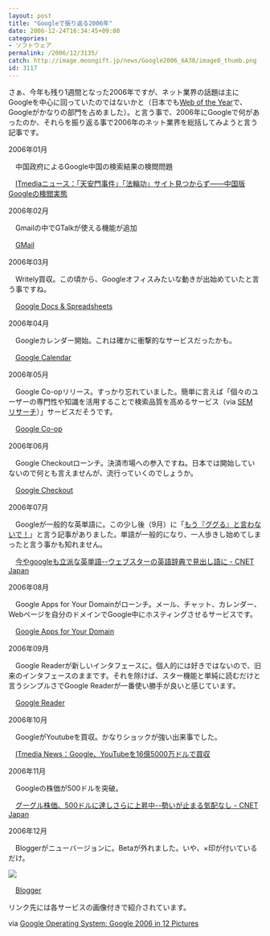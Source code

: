 ```yaml
---
layout: post
title: "Googleで振り返る2006年"
date: 2006-12-24T16:34:45+09:00
categories:
- ソフトウェア
permalink: /2006/12/3135/
catch: http://image.moongift.jp/news/Google2006_6A38/image0_thumb.png
id: 3117
---
```

さぁ、今年も残り1週間となった2006年ですが、ネット業界の話題は主にGoogleを中心に回っていたのではないかと（日本でも[Web of the Year](http://www.sbcr.jp/yig/woy2006/)で、Googleがかなりの部門を占めました）。と言う事で、2006年にGoogleで何があったのか、それらを振り返る事で2006年のネット業界を総括してみようと言う記事です。

 

2006年01月

 

　中国政府によるGoogle中国の検索結果の検閲問題

 

　[ITmediaニュース：「天安門事件」「法輪功」サイト見つからず――中国版Googleの検閲実態](http://www.itmedia.co.jp/news/articles/0602/04/news004.html)

2006年02月

 

　Gmailの中でGTalkが使える機能が追加

 

　[GMail](http://mail.google.com/mail/)

 

2006年03月

 

　Writely買収。この頃から、Googleオフィスみたいな動きが出始めていたと言う事ですね。

 

　[Google Docs & Spreadsheets](http://docs.google.com/)

 

2006年04月

 

　Googleカレンダー開始。これは確かに衝撃的なサービスだったかも。

 

　[Google Calendar](http://www.google.com/calendar/render?pli=1)

 

2006年05月

 

　Google Co-opリリース。すっかり忘れていました。簡単に言えば「個々のユーザーの専門性や知識を活用することで検索品質を高めるサービス（via [SEM リサーチ](http://www.sem-r.com/20/20060511075742.html)）」サービスだそうです。

 

　[Google Co-op](http://www.google.com/coop/)

 

2006年06月

 

　Google Checkoutローンチ。決済市場への参入ですね。日本では開始していないので何とも言えませんが、流行っていくのでしょうか。

 

　[Google Checkout](https://checkout.google.com/)

 

2006年07月

 

　Googleが一般的な英単語に。この少し後（9月）に「[もう『ググる』と言わないで！](http://business.nikkeibp.co.jp/article/topics/20060926/110519/)」と言う記事がありました。単語が一般的になり、一人歩きし始めてしまったと言う事かも知れません。

 

　[今やgoogleも立派な英単語--ウェブスターの英語辞典で見出し語に - CNET Japan](http://japan.cnet.com/news/biz/story/0,2000056020,20163427,00.htm)

2006年08月

 

　Google Apps for Your Domainがローンチ。メール、チャット、カレンダー、Webページを自分のドメインでGoogle中にホスティングさせるサービスです。

 

　[Google Apps for Your Domain](http://www.google.com/a/)

2006年09月

 

　Google Readerが新しいインタフェースに。個人的には好きではないので、旧来のインタフェースのままです。それを除けば、スター機能と単純に読むだけと言うシンプルさでGoogle Readerが一番使い勝手が良いと感じています。

 

　[Google Reader](http://www.google.com/reader/view/)

2006年10月

 

　GoogleがYoutubeを買収。かなりショックが強い出来事でした。

 

　[ITmedia News：Google、YouTubeを16億5000万ドルで買収](http://www.itmedia.co.jp/news/articles/0610/10/news006.html)

2006年11月

 

　Googleの株価が500ドルを突破。

 

　[グーグル株価、500ドルに達しさらに上昇中--勢いが止まる気配なし - CNET Japan](http://japan.cnet.com/news/biz/story/0,2000056020,20324447,00.htm)

2006年12月

　Bloggerがニューバージョンに。Betaが外れました。いや、×印が付いているだけ。

[![](http://image.moongift.jp/news/Google2006_6A38/image0_thumb.png)](http://image.moongift.jp/news/Google2006_6A38/image02.png)

　[Blogger](http://www.blogger.com/)

リンク先には各サービスの画像付きで紹介されています。

via [Google Operating System: Google 2006 in 12 Pictures](http://googlesystem.blogspot.com/2006/12/google-2006-in-12-pictures.html)

